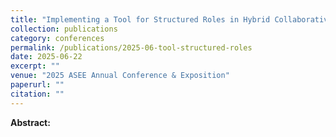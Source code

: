 ```yaml
---
title: "Implementing a Tool for Structured Roles in Hybrid Collaborative Learning Environments"
collection: publications
category: conferences
permalink: /publications/2025-06-tool-structured-roles
date: 2025-06-22
excerpt: ""
venue: "2025 ASEE Annual Conference & Exposition"
paperurl: ""
citation: ""
---
```


**Abstract:** 

